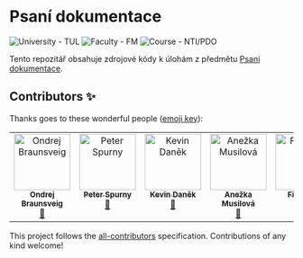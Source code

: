 # Psaní dokumentace
<p>
    <img src="https://img.shields.io/badge/University%20-TUL-5948AD?labelColor=black&style=for-the-badge" alt="University - TUL" />
    <img src="https://img.shields.io/badge/Faculty%20-FM-ea7603?labelColor=black&style=for-the-badge" alt="Faculty - FM" />
    <img src="https://img.shields.io/badge/Course%20-NTI%2FPDO-3178c6?labelColor=black&style=for-the-badge" alt="Course - NTI/PDO" />
</p>

Tento repozitář obsahuje zdrojové kódy k úlohám z předmětu [Psaní dokumentace](https://stag.tul.cz/ects/predmet/NTI/PDO/).


## Contributors ✨

Thanks goes to these wonderful people ([emoji key](https://allcontributors.org/docs/en/emoji-key)):

<!-- ALL-CONTRIBUTORS-LIST:START - Do not remove or modify this section -->
<!-- prettier-ignore-start -->
<!-- markdownlint-disable -->
<table>
  <tbody>
    <tr>
      <td align="center" valign="top" width="14.28%"><a href="https://github.com/OndrejBraunsveig"><img src="https://avatars.githubusercontent.com/u/91661233?v=4?s=100" width="100px;" alt="Ondrej Braunsveig"/><br /><sub><b>Ondrej Braunsveig</b></sub></a><br /><a href="https://github.com/Bahamut731lp/PDO/commits?author=OndrejBraunsveig" title="Documentation">📖</a></td>
      <td align="center" valign="top" width="14.28%"><a href="https://github.com/Tach3"><img src="https://avatars.githubusercontent.com/u/92500904?v=4?s=100" width="100px;" alt="Peter Spurny"/><br /><sub><b>Peter Spurny</b></sub></a><br /><a href="https://github.com/Bahamut731lp/PDO/commits?author=Tach3" title="Documentation">📖</a></td>
      <td align="center" valign="top" width="14.28%"><a href="https://github.com/Bahamut731lp"><img src="https://avatars.githubusercontent.com/u/27443880?v=4?s=100" width="100px;" alt="Kevin Daněk"/><br /><sub><b>Kevin Daněk</b></sub></a><br /><a href="https://github.com/Bahamut731lp/PDO/commits?author=Bahamut731lp" title="Documentation">📖</a></td>
      <td align="center" valign="top" width="14.28%"><a href="https://github.com/musilovaanezka"><img src="https://avatars.githubusercontent.com/u/91880990?v=4?s=100" width="100px;" alt="Anežka Musilová"/><br /><sub><b>Anežka Musilová</b></sub></a><br /><a href="https://github.com/Bahamut731lp/PDO/commits?author=musilovaanezka" title="Documentation">📖</a></td>
      <td align="center" valign="top" width="14.28%"><a href="https://github.com/filipkralson"><img src="https://avatars.githubusercontent.com/u/100779510?v=4?s=100" width="100px;" alt="Filip Král"/><br /><sub><b>Filip Král</b></sub></a><br /><a href="https://github.com/Bahamut731lp/PDO/commits?author=filipkralson" title="Documentation">📖</a></td>
    </tr>
  </tbody>
</table>

<!-- markdownlint-restore -->
<!-- prettier-ignore-end -->

<!-- ALL-CONTRIBUTORS-LIST:END -->

This project follows the [all-contributors](https://github.com/all-contributors/all-contributors) specification. Contributions of any kind welcome!